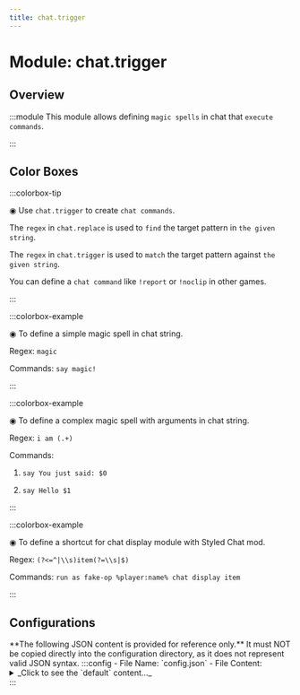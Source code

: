 ```yaml
---
title: chat.trigger
---
```



# Module: chat.trigger

## Overview
:::module
  This module allows defining `magic spells` in chat that `execute commands`.


:::
## Color Boxes

:::colorbox-tip

  ◉ Use `chat.trigger` to create `chat commands`.
  
  The `regex` in `chat.replace` is used to `find` the target pattern in `the given string`.
  
  The `regex` in `chat.trigger` is used to `match` the target pattern against `the given string`.
  
  
  
  You can define a `chat command` like `!report` or `!noclip` in other games.


:::

:::colorbox-example

  ◉ To define a simple magic spell in chat string.
  
  Regex: `magic`
  
  Commands: `say magic!`


:::

:::colorbox-example

  ◉ To define a complex magic spell with arguments in chat string.
  
  Regex: `i am (.+)`
  
  Commands:
  
  1. `say You just said: $0`
  
  2. `say Hello $1`


:::

:::colorbox-example

  ◉ To define a shortcut for chat display module with Styled Chat mod.
  
  Regex: `(?<=^|\\s)item(?=\\s|$)`
  
  Commands: `run as fake-op %player:name% chat display item`


:::

## Configurations
<Admonition type="warning" icon="" title="">
**The following JSON content is provided for reference only.**
It must NOT be copied directly into the configuration directory, as it does not represent valid JSON syntax.
</Admonition>
:::config
- File Name: `config.json`
- File Content: 
<details>

<summary>_Click to see the `default` content..._</summary>

```json showLineNumbers title="config/fuji/modules/chat/trigger/config.json"
{
  /* Use `regex` expression to define `triggers`. */
  "triggers": [
    {
      "regex": "magic",
      "commands": [
        "say magic!"
      ]
    },
    {
      "regex": "i am (.+)",
      "commands": [
        "say You just said: $0",
        "say Hello $1"
      ]
    },
    {
      "regex": "(?<=^|\\s)item(?=\\s|$)",
      "commands": [
        "run as fake-op %player:name% chat display item"
      ]
    },
    {
      "regex": "(?<=^|\\s)inv(?=\\s|$)",
      "commands": [
        "run as fake-op %player:name% chat display inv"
      ]
    },
    {
      "regex": "(?<=^|\\s)ender(?=\\s|$)",
      "commands": [
        "run as fake-op %player:name% chat display ender"
      ]
    }
  ]
}
```
</details>
:::
